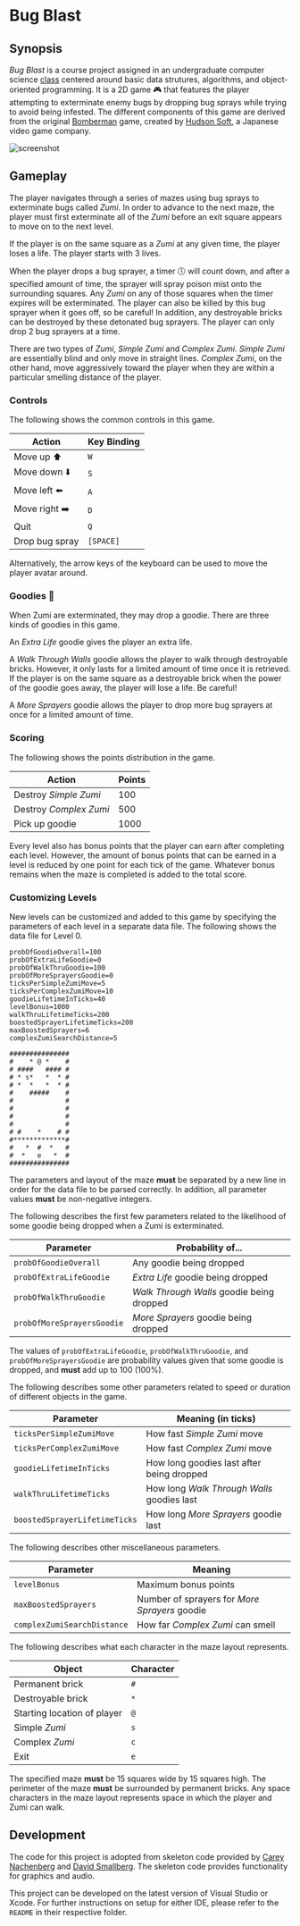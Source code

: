 # Bug Blast

## Synopsis 

*Bug Blast* is a course project assigned in an undergraduate computer
science [class](https://goo.gl/pL3s9R) centered around basic data strutures,
algorithms, and object-oriented programming. It is a 2D game :video_game: that
features the player attempting to exterminate enemy bugs by dropping bug sprays
while trying to avoid being infested. The different components of this game are
derived from the original [Bomberman](https://en.wikipedia.org/wiki/Bomberman)
game, created by [Hudson Soft](https://en.wikipedia.org/wiki/Hudson_Soft), a
Japanese video game company.

![screenshot](hub/bug_blast_animated.gif "Bug Blast")

## Gameplay

The player navigates through a series of mazes using bug sprays to exterminate
bugs called *Zumi*. In order to advance to the next maze, the player must first
exterminate all of the *Zumi* before an exit square appears to move on to the
next level.

If the player is on the same square as a *Zumi* at any given time,
the player loses a life. The player starts with 3 lives.

When the player drops a bug sprayer, a timer :clock5: will count down, and
after a specified amount of time, the sprayer will spray poison mist onto the
surrounding squares. Any *Zumi* on any of those squares when the timer expires
will be exterminated. The player can also be killed by this bug sprayer when
it goes off, so be careful! In addition, any destroyable bricks can be
destroyed by these detonated bug sprayers. The player can only drop 2 bug
sprayers at a time.

There are two types of *Zumi*, *Simple Zumi* and *Complex Zumi*. *Simple Zumi*
are essentially blind and only move in straight lines. *Complex Zumi*, on the
other hand, move aggressively toward the player when they are within a
particular smelling distance of the player.

### Controls

The following shows the common controls in this game. 

| Action                   | Key Binding |
| ------------------------ | ----------- |
| Move up :arrow_up:       | `W`         |
| Move down :arrow_down:   | `S`         |
| Move left :arrow_left:   | `A`         |
| Move right :arrow_right: | `D`         |
| Quit                     | `Q`         |
| Drop bug spray           | `[SPACE]`   |

 Alternatively, the arrow keys of the keyboard can be used to move the player
 avatar around.

### Goodies :candy:

When Zumi are exterminated, they may drop a goodie. There are three kinds of
goodies in this game.

An *Extra Life* goodie gives the player an extra life.

A *Walk Through Walls* goodie allows the player to walk through destroyable
bricks. However, it only lasts for a limited amount of time once it is
retrieved. If the player is on the same square as a destroyable brick when the
power of the goodie goes away, the player will lose a life. Be careful!

A *More Sprayers* goodie allows the player to drop more bug sprayers at once
for a limited amount of time.

### Scoring

The following shows the points distribution in the game.

| Action                   | Points |
| ------------------------ | ------ |
| Destroy *Simple Zumi*    | 100    |
| Destroy *Complex Zumi*   | 500    |
| Pick up goodie           | 1000   |

Every level also has bonus points that the player can earn after completing
each level. However, the amount of bonus points that can be earned in a level
is reduced by one point for each tick of the game. Whatever bonus remains when
the maze is completed is added to the total score.

### Customizing Levels

New levels can be customized and added to this game by specifying the
parameters of each level in a separate data file. The following shows the
data file for Level 0.

```
probOfGoodieOverall=100
probOfExtraLifeGoodie=0
probOfWalkThruGoodie=100
probOfMoreSprayersGoodie=0
ticksPerSimpleZumiMove=5
ticksPerComplexZumiMove=10
goodieLifetimeInTicks=40
levelBonus=1000
walkThruLifetimeTicks=200
boostedSprayerLifetimeTicks=200
maxBoostedSprayers=6
complexZumiSearchDistance=5

###############
#    * @ *    #
# ####   #### #
# * s*   *  * #
# *  *   *  * #
#    #####    #
#             #
#             #
#             #
#             #
# #    *    # #
#*************#
#   *  #  *   #
#  *   e   *  #
###############
```

The parameters and layout of the maze **must** be separated by a new line in
order for the data file to be parsed correctly. In addition, all parameter
values **must** be non-negative integers.

The following describes the first few parameters related to the likelihood of
some goodie being dropped when a Zumi is exterminated.

| Parameter                  | Probability of...                              |
| -------------------------- | ---------------------------------------------- |
| `probOfGoodieOverall`      | Any goodie being dropped                       |
| `probOfExtraLifeGoodie`    | *Extra Life* goodie being dropped              |
| `probOfWalkThruGoodie`     | *Walk Through Walls* goodie being dropped      |
| `probOfMoreSprayersGoodie` | *More Sprayers* goodie being dropped           |

The values of `probOfExtraLifeGoodie`, `probOfWalkThruGoodie`, and
`probOfMoreSprayersGoodie` are probability values given that some goodie is
dropped, and **must** add up to 100 (100%).

The following describes some other parameters related to speed or duration of
different objects in the game.

| Parameter                     | Meaning (in ticks)                         |
| ----------------------------- | ------------------------------------------ |
| `ticksPerSimpleZumiMove`      | How fast *Simple Zumi* move                |
| `ticksPerComplexZumiMove`     | How fast *Complex Zumi* move               |
| `goodieLifetimeInTicks`       | How long goodies last after being dropped  |
| `walkThruLifetimeTicks`       | How long *Walk Through Walls* goodies last |
| `boostedSprayerLifetimeTicks` | How long *More Sprayers* goodie last       |

The following describes other miscellaneous parameters.

| Parameter                   | Meaning                                       |
| --------------------------- | --------------------------------------------- |
| `levelBonus`                | Maximum bonus points                          |
| `maxBoostedSprayers`        | Number of sprayers for *More Sprayers* goodie |
| `complexZumiSearchDistance` | How far *Complex Zumi* can smell              |

The following describes what each character in the maze layout represents.

| Object                      | Character |
| --------------------------- | --------- |
| Permanent brick             | `#`       |
| Destroyable brick           | `*`       |
| Starting location of player | `@`       |
| Simple *Zumi*               | `s`       |
| Complex *Zumi*              | `c`       |
| Exit                        | `e`       |

The specified maze **must** be 15 squares wide by 15 squares high. The
perimeter of the maze **must** be surrounded by permanent bricks. Any space
characters in the maze layout represents space in which the player and Zumi
can walk.

## Development

The code for this project is adopted from skeleton code provided by
[Carey Nachenberg](http://careynachenberg.weebly.com/) and
[David Smallberg](http://www.bruinwalk.com/professors/david-a-smallberg/).
The skeleton code provides functionality for graphics and audio.

This project can be developed on the latest version of Visual Studio or Xcode.
For further instructions on setup for either IDE, please refer to the `README`
in their respective folder.

